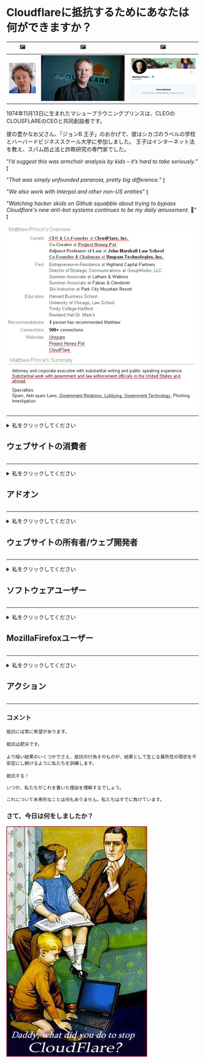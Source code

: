 # Cloudflareに抵抗するためにあなたは何ができますか？

| 🖼 | 🖼 | 🖼 |
| --- | --- | --- |
| ![](../image/matthew_prince_teen.jpg) | ![](../image/matthew_prince.jpg) | ![](../image/blockedbymatthewprince.jpg) |


1974年11月13日に生まれたマシューブラウニングプリンスは、CLEOのCLOUSFLAREのCEOと共同創設者です。

彼の豊かなお父さん、「ジョンB.王子」のおかげで、彼はシカゴのラベルの学校とハーバードビジネススクール大学に参加しました。
王子はインターネット法を教え、スパム防止法と詐欺研究の専門家でした。 


"*I’d suggest this was armchair analysis by kids – it’s hard to take seriously.*" [t](https://www.theguardian.com/technology/2015/nov/19/cloudflare-accused-by-anonymous-helping-isis)

"*That was simply unfounded paranoia, pretty big difference.*"  [t](https://twitter.com/xxdesmus/status/992757936123359233)

"*We also work with Interpol and other non-US entities*" [t](https://twitter.com/eastdakota/status/1203028504184360960)

"*Watching hacker skids on Github squabble about trying to bypass Cloudflare's new anti-bot systems continues to be my daily amusement.* 🍿" [t](https://twitter.com/eastdakota/status/1273277839102656515)


![](../image/whoismp.jpg)

---


<details>
<summary>私をクリックしてください

## ウェブサイトの消費者
</summary>


- あなたが好きなウェブサイトがCloudflareを使用している場合は、Cloudflareを使用しないように伝えてください。
  - Facebook、Reddit、Twitter、Mastodonなどのソーシャルメディアで泣き言を言っても違いはありません。 [アクションはハッシュタグよりも大きいです。](https://twitter.com/phyzonloop/status/1274132092490862594)
  - 自分を役立てたい場合は、ウェブサイトの所有者に連絡してみてください。

[Cloudflareは言った](https://github.com/Eloston/ungoogled-chromium/issues/783):
```
問題が発生した特定のサービスまたはサイトについて管理者に連絡し、経験を共有することをお勧めします。
```

[あなたがそれを求めなければ、ウェブサイトの所有者はこの問題を決して知りません。](../PEOPLE.md)

![](../image/liberapay.jpg)

[成功例](https://counterpartytalk.org/t/turn-off-cloudflare-on-counterparty-co-plz/164/5).<br>
問題がありますか？ [今すぐ声を上げてください。](https://github.com/maraoz/maraoz.github.io/issues/1) 以下の例。

```
あなたは企業の検閲と大量監視を支援しているだけです。
http://crimeflare.eu.org
```

```
あなたのウェブページはCloudFlareのプライバシーを乱用するプライベートウォールガーデンにあります。
http://crimeflare.eu.org
```

- ウェブサイトのプライバシーポリシーをお読みください。
  - ウェブサイトがCloudflareの背後にある場合、またはウェブサイトがCloudflareに接続されたサービスを使用している場合。

「Cloudflare」とは何かを説明し、Cloudflareとデータを共有する許可を求める必要があります。 そうしないと、信頼が侵害されることになり、問題のWebサイトは回避する必要があります。

[許容できるプライバシーポリシーの例はこちらです](https://archive.is/bDlTz) ("Subprocessors" > "Entity Name")

```
あなたのプライバシーポリシーを読みましたが、Cloudflareという単語が見つかりません。
あなたが私のデータをCloudflareに供給し続けるならば、私はあなたとデータを共有することを拒否します。
http://crimeflare.eu.org
```

これは、Cloudflareという単語が含まれていないプライバシーポリシーの例です。
[Liberland Jobs](https://archive.is/daKIr) [privacy policy](https://docsend.com/view/feiwyte):

![](../image/cfwontobey.jpg)

Cloudflareには独自のプライバシーポリシーがあります。
[Cloudflareは人々を晒すのが大好きです。](https://www.reddit.com/r/GamerGhazi/comments/2s64fe/be_wary_reporting_to_cloudflare/)

これは、Webサイトのサインアップフォームの良い例です。
AFAIK、ゼロのウェブサイトがこれを行います。あなたは彼らを信頼しますか？

```
「XYZにサインアップ」をクリックすると、利用規約とプライバシーに関する声明に同意したことになります。
また、Cloudflareとデータを共有することに同意し、cloudflareのプライバシーに関する声明にも同意します。
Cloudflareがあなたの情報を漏らしたり、あなたが私たちのサーバーに接続することを許可しない場合、それは私たちのせいではありません。 [*]

[ サインアップ ] [ 同意しません ]
```
[*] [PEOPLE.md](../PEOPLE.md)


- 彼らのサービスを利用しないようにしてください。 Cloudflareによって監視されていることを忘れないでください。
  - ["I'm in your TLS, sniffin' your passworz"](../image/iminurtls.jpg)

- 他のウェブサイトを検索します。 インターネット上には選択肢と機会があります！

- 友達にTorを毎日使うように説得してください。
  - 匿名性はオープンインターネットの標準であるべきです！
  - [Torプロジェクトはこのプロジェクトを嫌っていることに注意してください。](../HISTORY.md)

</details>

------

<details>
<summary>私をクリックしてください

## アドオン
</summary>

- お使いのブラウザがFirefox、Tor Browser、またはUngoogled Chromiumの場合は、以下のアドオンのいずれかを使用してください。
  - 他の新しいアドオンを追加したい場合は、最初にそれについて尋ねてください。


| 名前 | 開発者 | サポート | ブロックできます | 通知できます | Chrome |
| -------- | -------- | -------- | -------- | -------- | -------- |
| [Bloku Cloudflaron MITM-Atakon](../subfiles/addon/bcma.md) | #Addon | [ ? ](http://crimeflare.eu.org/) | **はい**     | **はい**     |  **はい** |
| [Ĉu ligoj estas vundeblaj al MITM-atako?](../subfiles/addon/ismm.md) | #Addon | [ ? ](http://crimeflare.eu.org/) | 番号     | **はい**     |  **はい** |
| [Ĉu ĉi tiuj ligoj blokos Tor-uzanton?](../subfiles/addon/isat.md) | #Addon | [ ? ](http://crimeflare.eu.org/) | 番号     | **はい**     |  **はい** |
| [Block Cloudflare MITM Attack](https://trac.torproject.org/projects/tor/attachment/ticket/24351/block_cloudflare_mitm_attack-1.0.14.1-an%2Bfx.xpi)<br>[**DELETED BY TOR PROJECT**](../HISTORY.md) | nullius | [ ? ](../tool/block_cloudflare_mitm_fx), [Link](http://crimeflare.eu.org/) | **はい**     | **はい**     |  番号 |
| [TPRB](http://sw.nnpaefp7pkadbxxkhz2agtbv2a4g5sgo2fbmv3i7czaua354334uqqad.onion/) | Sw | [ ? ](http://sw.nnpaefp7pkadbxxkhz2agtbv2a4g5sgo2fbmv3i7czaua354334uqqad.onion/) | **はい**     | **はい**     |  番号 |
| [Detect Cloudflare](https://addons.mozilla.org/en-US/firefox/addon/detect-cloudflare/) | Frank Otto | [ ? ](https://github.com/traktofon/cf-detect) | 番号     | **はい**     |  番号 |
| [True Sight](https://addons.mozilla.org/en-US/firefox/addon/detect-cloudflare-plus/) | claustromaniac | [ ? ](https://github.com/claustromaniac/detect-cloudflare-plus) | 番号     | **はい**     |  番号 |
| [Which Cloudflare datacenter am I visiting?](https://addons.mozilla.org/en-US/firefox/addon/cf-pop/) | 依云 | [ ? ](https://github.com/lilydjwg/cf-pop) | 番号     | **はい**     |  番号 |
| [My Privacy DNS - Link Details](https://mypdns.org/infrastructure/mypdns-reporter/-/blob/master/client/addon.md#mypdns-link-details) | My Privacy DNS | [ ? ](https://mypdns.org/MypDNS/support/-/issues) | Ingen     | **Ja**     |  Ingen |


- 「Decentraleyes」は「CDNJS（Cloudflare）」への接続を停止できます。
  - 多くのリクエストがネットワークに到達するのを防ぎ、サイトが壊れないようにローカルファイルを提供します。
  - 開発者は答えた: "[very concerning indeed](https://github.com/Synzvato/decentraleyes/issues/236#issuecomment-352049501)", "[widespread usage severely centralizes the web](https://github.com/Synzvato/decentraleyes/issues/251#issuecomment-366752049)"

- [認証局（CA）からCloudflare証明書を削除または不信にすることもできます。](https://www.ssl.com/how-to/remove-root-certificate-firefox/)

</details>

------

<details>
<summary>私をクリックしてください

## ウェブサイトの所有者/ウェブ開発者
</summary>


![](../image/word_cloudflarefree.jpg)

- Cloudflareソリューション、期間を使用しないでください。
  - あなたはそれよりもうまくやれるでしょう？ [Cloudflareのサブスクリプション、プラン、ドメイン、またはアカウントを削除する方法は次のとおりです。](https://support.cloudflare.com/hc/en-us/articles/200167776-Removing-subscriptions-plans-domains-or-accounts)

| 🖼 | 🖼 |
| --- | --- |
| ![](../image/htmlalertcloudflare.jpg) | ![](../image/htmlalertcloudflare2.jpg) |

- より多くの顧客が欲しいですか？ あなたは何をするべきか知っています。 ヒントは「境界線より上」です。
  - [こんにちは、あなたは「私たちはあなたのプライバシーを真剣に受け止めています」と書きましたが、私は「エラー403 Forbidden Anonymous ProxyNotAllowed」を受け取りました。](https://it.slashdot.org/story/19/02/19/0033255/stop-saying-we-take-your-privacy-and-security-seriously) なぜTorまたはVPNをブロックしているのですか？ そして、なぜあなたは一時的な電子メールをブロックしているのですか？

![](../image/anonexist.jpg)

- Cloudflareを使用すると、停止の可能性が高くなります。 サーバーがダウンしている場合、またはCloudflareがダウンしている場合、訪問者はWebサイトにアクセスできません。
  - [Cloudflareがダウンすることはないと本当に思いましたか？](https://www.ibtimes.com/cloudflare-down-not-working-sites-producing-504-gateway-timeout-errors-2618008) [Another](https://twitter.com/Jedduff/status/1097875615997399040) [sample](https://twitter.com/search?f=tweets&vertical=default&q=Cloudflare%20is%20having%20problems). [Need more](../PEOPLE.md)?

![](../image/cloudflareinternalerror.jpg)

- Cloudflareを使用して「APIサービス」、「ソフトウェア更新サーバー」、または「RSSフィード」をプロキシすると、顧客に害を及ぼします。 顧客から電話があり、「APIを使用できなくなりました」と言われましたが、何が起こっているのかわかりません。 Cloudflareは静かにあなたの顧客をブロックすることができます。 大丈夫だと思いますか？
  - 多くのRSSリーダークライアントとRSSリーダーオンラインサービスがあります。 人々に購読を許可しないのに、なぜRSSフィードを公開するのですか？

![](../image/rssfeedovercf.jpg)

- HTTPS証明書が必要ですか？ 「Let'sEncrypt」を使用するか、CA会社から購入してください。

- DNSサーバーが必要ですか？ 独自のサーバーをセットアップできませんか？ それらはどうですか: [Hurricane Electric Free DNS](https://dns.he.net/), [Dyn.com](https://dyn.com/dns/), [1984 Hosting](https://www.1984hosting.com/), [Afraid.Org (TORを使用している場合、管理者はアカウントを削除します)](https://freedns.afraid.org/)
  - [Alternativoj al DNS](../subfiles/alternative/domaindns.md)

- ホスティングサービスをお探しですか？ 無料のみ？ それらはどうですか: [Onion Service](http://vww6ybal4bd7szmgncyruucpgfkqahzddi37ktceo3ah7ngmcopnpyyd.onion/en/security/network-security/tor/onionservices-best-practices), [Free Web Hosting Area](https://freewha.com/), [Autistici/Inventati Web Site Hosting](https://www.autinv5q6en4gpf4.onion/services/website), [Github Pages](https://pages.github.com/), [Surge](https://surge.sh/)
  - [Cloudflareの代替](../subfiles/alternative/cloudflare.md)

- 「cloudflare-ipfs.com」を使用していますか？ [Cloudflare IPFSが悪いことを知っていますか？](../PEOPLE.md)

- サーバーにOWASPやFail2BanなどのWebアプリケーションファイアウォールをインストールし、適切に構成します。
  - Torをブロックすることは解決策ではありません。小さな悪いユーザーのためだけに全員を罰しないでください。

- 「CloudflareWarp」ユーザーがあなたのウェブサイトにアクセスするのをリダイレクトまたはブロックします。 そして、可能であれば理由を提供してください。

> IPリスト: "[Cloudflareの現在のIP範囲](cloudflare_inc/)"

> A: それらをブロックするだけです

```
server {
...
deny 173.245.48.0/20;
deny 103.21.244.0/22;
deny 103.22.200.0/22;
deny 103.31.4.0/22;
deny 141.101.64.0/18;
deny 108.162.192.0/18;
deny 190.93.240.0/20;
deny 188.114.96.0/20;
deny 197.234.240.0/22;
deny 198.41.128.0/17;
deny 162.158.0.0/15;
deny 104.16.0.0/12;
deny 172.64.0.0/13;
deny 131.0.72.0/22;
deny 2400:cb00::/32;
deny 2606:4700::/32;
deny 2803:f800::/32;
deny 2405:b500::/32;
deny 2405:8100::/32;
deny 2a06:98c0::/29;
deny 2c0f:f248::/32;
...
}
```

> B: 警告ページにリダイレクトする

```
http {
...
geo $iscf {
default 0;
173.245.48.0/20 1;
103.21.244.0/22 1;
103.22.200.0/22 1;
103.31.4.0/22 1;
141.101.64.0/18 1;
108.162.192.0/18 1;
190.93.240.0/20 1;
188.114.96.0/20 1;
197.234.240.0/22 1;
198.41.128.0/17 1;
162.158.0.0/15 1;
104.16.0.0/12 1;
172.64.0.0/13 1;
131.0.72.0/22 1;
2400:cb00::/32 1;
2606:4700::/32 1;
2803:f800::/32 1;
2405:b500::/32 1;
2405:8100::/32 1;
2a06:98c0::/29 1;
2c0f:f248::/32 1;
}
...
}

server {
...
if ($iscf) {rewrite ^ https://example.com/cfwsorry.php;}
...
}

<?php
header('HTTP/1.1 406 Not Acceptable');
echo <<<CLOUDFLARED
Thank you for visiting ourwebsite.com!<br />
We are sorry, but we can't serve you because your connection is being intercepted by Cloudflare.<br />
Please read http://crimeflare.eu.org for more information.<br />
CLOUDFLARED;
die();
```

- 自由を信じて匿名ユーザーを歓迎する場合は、Tor OnionServiceまたはI2Pをインサイトでセットアップしてください。

- 他のClearnet / Torデュアルウェブサイト運営者にアドバイスを求め、匿名の友達を作りましょう！

</details>

------

<details>
<summary>私をクリックしてください

## ソフトウェアユーザー
</summary>


- DiscordはCloudFlareを使用しています。 代替案？ おすすめ [**Briar** (Android)](https://f-droid.org/en/packages/org.briarproject.briar.android/), [Ricochet (PC)](https://ricochet.im/), [Tox + Tor (Android/PC)](https://tox.chat/download.html)
  - BriarにはTorデーモンが含まれているため、Orbotをインストールする必要はありません。
  - Qwtch開発者、Open Privacyは、通知なしにgitサービスからstop_cloudflareプロジェクトを削除しました。

- Debian GNU / Linuxまたはその派生物を使用している場合は、サブスクライブしてください: [bug #831835](https://bugs.debian.org/cgi-bin/bugreport.cgi?bug=831835). そして、可能であれば、パッチの検証を支援し、メンテナがそれを受け入れるべきかどうかについて正しい結論に達するのを支援します。

- これらのブラウザを常にお勧めします。

| 名前 | 開発者 | サポート | コメント |
| -------- | -------- | -------- | -------- |
| [Ungoogled-Chromium](https://ungoogled-software.github.io/ungoogled-chromium-binaries/) | Eloston | [ ? ](https://github.com/Eloston/ungoogled-chromium) | PC (Win, Mac, Linux)  _!Tor_ |
| [Bromite](https://www.bromite.org/fdroid) | Bromite | [ ? ](https://github.com/bromite/bromite/issues) | Android  _!Tor_ |
| [Tor Browser](https://www.torproject.org/download/) | Tor Project | [ ? ](https://support.torproject.org/) | PC (Win, Mac, Linux)  _Tor_|
| [Tor Browser Android](https://www.torproject.org/download/) | Tor Project | [ ? ](https://support.torproject.org/) | Android  _Tor_|
| [Onion Browser](https://itunes.apple.com/us/app/onion-browser/id519296448?mt=8) | Mike Tigas | [ ? ](https://github.com/OnionBrowser/OnionBrowser/issues) | Apple iOS  _Tor_|
| [GNU/Icecat](https://www.gnu.org/software/gnuzilla/) | GNU | [ ? ](https://www.gnu.org/software/gnuzilla/) | PC (Linux) |
| [IceCatMobile](https://f-droid.org/en/packages/org.gnu.icecat/) | GNU | [ ? ](https://lists.gnu.org/mailman/listinfo/bug-gnuzilla) | Android |
| [Iridium Browser](https://iridiumbrowser.de/about/) | Iridium | [ ? ](https://github.com/iridium-browser/iridium-browser/) | PC (Win, Mac, Linux, OpenBSD) |


他のソフトウェアのプライバシーは不完全です。 これは、Torブラウザが「完璧」であるという意味ではありません。
インターネットとテクノロジーには、100％安全でも100％プライベートでもありません。

- Torを使いたくないですか？ Torデーモンで任意のブラウザを使用できます。
  - [Torプロジェクトはこれを好まないことに注意してください。](https://support.torproject.org/tbb/tbb-9/) 可能であれば、Torブラウザを使用してください。
- [TorでChromiumを使用する方法](../subfiles/chromium_tor.md)


他のソフトウェアのプライバシーについて話しましょう。

- [本当にFirefoxを使用する必要がある場合は、「FirefoxESR」を選択してください。](https://www.mozilla.org/en-US/firefox/organizations/)
  - [Firefox-スパイウェアウォッチドッグ](https://spyware.neocities.org/articles/firefox.html)
  - [Firefoxは言論の自由を拒否し、言論の自由を禁止します](https://web.archive.org/web/20200423010026/https://reclaimthenet.org/firefox-rejects-free-speech-bans-free-speech-commenting-plugin-dissenter-from-its-extensions-gallery/)
  - ["100以上の反対票。ソフトウェア会社に固執するように頼んでいるようです...ソフトウェアは最近あまりにも多すぎます。"](https://old.reddit.com/r/firefox/comments/gutdiw/weve_got_work_to_do_the_mozilla_blog/fslbbb6/)
  - [ええと、FirefoxがURLバーにスポンサーリンクを表示するのはなぜですか？](https://www.reddit.com/r/firefox/comments/jybx2w/uh_why_is_firefox_showing_me_sponsored_links_in/)
  - [Mozilla-悪魔の化身](https://digdeeper.neocities.org/ghost/mozilla.html)

- [MozillaはCloudflareサービスを使用していることを忘れないでください。](https://www.robtex.com/dns-lookup/www.mozilla.org) [彼らはまた彼らの製品でCloudflareのDNSサービスを使用しています。](https://www.theregister.co.uk/2018/03/21/mozilla_testing_dns_encryption/)

- [Mozillaはこのチケットを公式に拒否しました。](https://bugzilla.mozilla.org/show_bug.cgi?id=1426618)

- [FirefoxFocusは冗談です。](https://github.com/mozilla-mobile/focus-android/issues/1743) [彼らはテレメトリをオフにすることを約束しましたが、それを変更しました。](https://github.com/mozilla-mobile/focus-android/issues/4210)

- [PaleMoon / Basilisk開発者はCloudflareが大好きです。](https://github.com/mozilla-mobile/focus-android/issues/1743#issuecomment-345993097)
  - [Pale Moonのアーカイブサーバーが18か月間、マルウェアをハッキングして拡散しました](https://www.reddit.com/r/privacytoolsIO/comments/cc808y/pale_moons_archive_server_hacked_and_spread/)
  - 彼はTorユーザーも嫌いです - "[Torに対して敵対的にしましょう。非常に高い悪用要因を考えると、ほとんどのサイトはTorに対して敵対的であるはずだと思います。](https://github.com/yacy/yacy_search_server/issues/314#issuecomment-565932097)"

- [Waterfoxには深刻な「電話の家」の問題があります](https://spyware.neocities.org/articles/waterfox.html)

- [GoogleChromeはスパイウェアです。](https://www.gnu.org/proprietary/malware-google.en.html)
  - [Googleはあなたの活動をプロファイリングします。](https://spyware.neocities.org/articles/chrome.html)

- [SRWare Ironは、ホーム接続を行う電話が多すぎます。](https://spyware.neocities.org/articles/iron.html) また、Googleドメインに接続します。

- [ブレイブブラウザはFacebook / Twitterトラッカーをホワイトリストに登録します。](https://www.bleepingcomputer.com/news/security/facebook-twitter-trackers-whitelisted-by-brave-browser/)
  - [ここにもっと問題があります。](https://spyware.neocities.org/articles/brave.html)
  - [バイナンスアフィリエイトID](https://twitter.com/cryptonator1337/status/1269594587716374528)

- [Microsoft Edgeを使用すると、Facebookはユーザーの背後でFlashコードを実行できます。](https://www.zdnet.com/article/microsoft-edge-lets-facebook-run-flash-code-behind-users-backs/)

- [Vivaldiはあなたのプライバシーを尊重しません。](https://spyware.neocities.org/articles/vivaldi.html)

- [Operaスパイウェアレベル：非常に高い](https://spyware.neocities.org/articles/opera.html)

- Apple iOS: [iOSはマルウェアであることが主な理由で、iOSを使用するべきではありません。](https://www.gnu.org/proprietary/malware-apple.html)

したがって、上記の表のみをお勧めします。他には何もありません。

</details>

------

<details>
<summary>私をクリックしてください

## MozillaFirefoxユーザー
</summary>


- 「FirefoxNightly」は、オプトアウト方式なしでデバッグレベルの情報をMozillaサーバーに送信します。
  - [MozillaサーバーはCloudflareを使用しています](https://www.digwebinterface.com/?hostnames=www.mozilla.org%0D%0Amozilla.cloudflare-dns.com&type=&ns=resolver&useresolver=8.8.4.4&nameservers=)

- FirefoxがMozillaサーバーに接続することを禁止することができます。
  - [Mozillaのポリシーテンプレートガイド](https://github.com/mozilla/policy-templates/blob/master/README.md)
  - Mozillaは自分自身をホワイトリストに登録するのが好きなので、このトリックは後のバージョンでは機能しなくなる可能性があることに注意してください。
  - ファイアウォールとDNSフィルターを使用して、それらを完全にブロックします。

"`/distribution/policies.json`"

>     "WebsiteFilter": {
> 		"Block": [
> 		"*://*.mozilla.com/*",
> 		"*://*.mozilla.net/*",
> 		"*://*.mozilla.org/*",
> 		"*://webcompat.com/*",
> 		"*://*.firefox.com/*",
> 		"*://*.thunderbird.net/*",
> 		"*://*.cloudflare.com/*"
> 		]
>     },


- ~~Cloudflareを使用しないように伝えて、mozillaのトラッカーのバグを報告してください。~~ bugzillaに関するバグレポートがありました。多くの人が懸念を表明しましたが、バグは2018年に管理者によって隠されました。

- FirefoxでDoHを無効にすることができます。
  - [FirefoxのデフォルトのDNSプロバイダーを変更する](../subfiles/change-firefox-dns.md)

![](../image/firefoxdns.jpg)

- [非ISPDNSを使用する場合は、OpenNIC Tier2DNSサービスまたは非CloudflareDNSサービスの使用を検討してください。](https://wiki.opennic.org/start)
![](../image/opennic.jpg)
  - DNSでCloudflareをブロックします。 [Crimeflare DNS](../subfiles/service/publicdns.md)

- TorをDNSリゾルバーとして使用できます。 [Torの専門家でない場合は、ここで質問してください。](https://tor.stackexchange.com/)

> **どうやって？**
> 1. Torをダウンロードしてコンピューターにインストールします。
> 2. この行を「torrc」ファイルに追加します。
> DNSPort 127.0.0.1:53
> 3. Torを再起動します。
> 4. コンピューターのDNSサーバーを「127.0.0.1」に設定します。

</details>

------

<details>
<summary>私をクリックしてください

## アクション
</summary>


- Cloudflareの危険性について周りの人に伝えてください。

- [このリポジトリの改善にご協力ください。](http://crimeflare.eu.org)
  - 両方のリスト、それに対する議論と詳細。

- [Cloudflare（および同様の会社）で問題が発生した場所を文書化して非常に公開し、そうするときは必ずこのリポジトリに言及してください](http://crimeflare.eu.org) :)

- デフォルトでTorを使用する人を増やして、世界のさまざまな部分の視点からWebを体験できるようにします。

- Cloudflareから世界を解放することに専念するソーシャルメディアとミートスペースのグループを開始します。

- 必要に応じて、このリポジトリ上のこれらのグループにリンクします。これは、グループとして一緒に作業することを調整するための場所になります。

- [Cloudflareの意味のある非企業の代替手段を提供できる協同組合を開始します。](../subfiles/alternative/cloudflare.md)

- 少なくともCloudflareに対して多層防御を提供するのに役立つ代替案を教えてください。

- Cloudflareをご利用の場合は、プライバシー設定を行い、違反するのを待ちます。
  - [次に、それらをスパム対策/プライバシー違反の料金で請求します。](https://twitter.com/thexpaw/status/1108424723233419264)

- アメリカ合衆国にいて、問題のWebサイトが銀行または会計士である場合は、グラム・リーチ・ブライリー法または障害を持つアメリカ人法に基づいて法的な圧力をかけ、どこまで到達できるかを報告してください。 。

- ウェブサイトが政府のサイトである場合は、米国憲法修正第1条に基づいて法的な圧力をかけるようにしてください。

- EU市民の場合は、一般データ保護規則に基づいて個人情報を送信するためにWebサイトに連絡してください。彼らがあなたにあなたの情報を提供することを拒否した場合、それは法律違反です。

- ウェブサイトでサービスを提供していると主張する企業の場合は、消費者保護団体やBBBに「虚偽の広告」として報告してみてください。 CloudflareのウェブサイトはCloudflareサーバーによって提供されます。

- [ITUは、米国の文脈で、Cloudflareが十分に大きくなり始めており、独占禁止法が適用される可能性があることを示唆しています。](https://www.itu.int/en/ITU-T/Workshops-and-Seminars/20181218/Documents/Geoff_Huston_Presentation.pdf)

- GNU GPLバージョン4には、そのようなサービスの背後にソースコードを保存することに対する規定が含まれている可能性があり、すべてのGPLv4以降のプログラムでは、少なくともソースコードはTorユーザーを差別しない媒体を介してアクセスできる必要があります。

- [Se vi uzas Mastodon bonvolu sekvi la konton Mitigator](../subfiles/service/altlink.md).

</details>

------

### コメント

```
抵抗には常に希望があります。

抵抗は肥沃です。

より暗い結果のいくつかでさえ、抵抗の行為そのものが、結果として生じる異所性の現状を不安定にし続けるように私たちを訓練します。

抵抗する！
```

```
いつか、私たちがこれを書いた理由を理解するでしょう。
```

```
これについて未来的なことは何もありません。私たちはすでに負けています。
```

### さて、今日は何をしましたか？


![](../image/stopcf.jpg)
